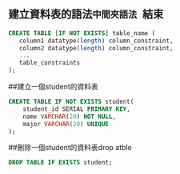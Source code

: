 ## 建立資料表的語法```中間夾語法 ```結束


```sql
CREATE TABLE [IF NOT EXISTS] table_name (
   column1 datatype(length) column_constraint,
   column2 datatype(length) column_constraint,
   ...
   table_constraints
);
```
##建立一個student的資料表

```sql
CREATE TABLE IF NOT EXISTS student(
    student_id SERIAL PRIMARY KEY,
    name VARCHAR(20) NOT NULL,
    major VARCHAR(20) UNIQUE
);
```

##刪除一個student的資料表drop atble

```sql
DROP TABLE IF EXISTS student;
```

